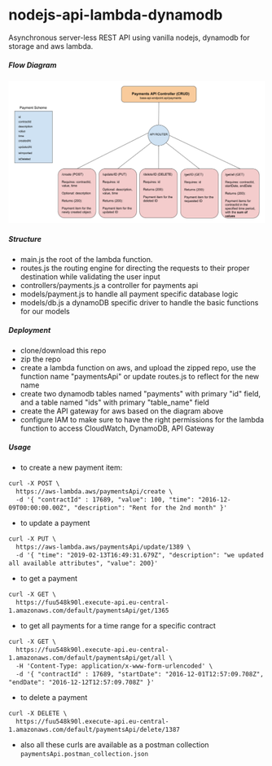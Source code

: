 # nodejs-api-lambda-dynamodb
Asynchronous server-less REST API using vanilla nodejs, dynamodb for storage and aws lambda.

##### Flow Diagram
![alt text](payments-rest-api.png)

##### Structure
- main.js the root of the lambda function.
- routes.js the routing engine for directing the requests to their proper destination while validating the user input
- controllers/payments.js a controller for payments api
- models/payment.js to handle all payment specific database logic
- models/db.js a dynamoDB specific driver to handle the basic functions for our models

##### Deployment
- clone/download this repo
- zip the repo
- create a lambda function on aws, and upload the zipped repo, use the function name "paymentsApi" or update routes.js to reflect for the new name 
- create two dynamodb tables named "payments" with primary "id" field, and a table named "ids" with primary "table_name" field
- create the API gateway for aws based on the diagram above
- configure IAM to make sure to have the right permissions for the lambda function to access CloudWatch, DynamoDB, API Gateway

##### Usage
- to create a new payment item:
```
curl -X POST \
  https://aws-lambda.aws/paymentsApi/create \
  -d '{ "contractId" : 17689, "value": 100, "time": "2016-12-09T00:00:00.00Z", "description": "Rent for the 2nd month" }'
```
- to update a payment
```
curl -X PUT \
  https://aws-lambda.aws/paymentsApi/update/1389 \
  -d '{ "time": "2019-02-13T16:49:31.679Z", "description": "we updated all available attributes", "value": 200}'
```
- to get a payment
```
curl -X GET \
  https://fuu548k90l.execute-api.eu-central-1.amazonaws.com/default/paymentsApi/get/1365
```
- to get all payments for a time range for a specific contract
```
curl -X GET \
  https://fuu548k90l.execute-api.eu-central-1.amazonaws.com/default/paymentsApi/get/all \
  -H 'Content-Type: application/x-www-form-urlencoded' \
  -d '{ "contractId" : 17689, "startDate": "2016-12-01T12:57:09.708Z", "endDate": "2016-12-12T12:57:09.708Z" }'
```
- to delete a payment
```
curl -X DELETE \
  https://fuu548k90l.execute-api.eu-central-1.amazonaws.com/default/paymentsApi/delete/1387
```

- also all these curls are available as a postman collection `paymentsApi.postman_collection.json`

